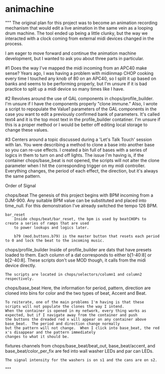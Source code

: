 # animachine
"""
The original plan for this project was to become an animation recording mechanism that would edit a
live animation in the same vein as a looping drum machine.  The tool ended up being a little clunky,
but the way we interacted with a clock coming from external midi devices changed in the process.

I am eager to move forward and continue the animation machine development, but I wanted to ask you
about three parts in particular.

#1 Does the way I've mapped the midi incoming from an APC40 make sense?  Years ago, I was having a 
problem with midiinmap CHOP cooking every time I touched any knob of 80 on an APC40, so I split it up
based on banks and seems to be performing properly, but I'm unsure if it is bad practice to split up a
midi device so many times like I have.

#2 Revolves around the use of GAL components in chops/profile_builder.  I'm unsure if I have the components properly "clone immune."
Also, I wrote a script to repopulate the Value1 parameters of the GAL components in the case you want to edit
a previously confirmed bank of parameters.  It's called text4 and it is the top most text in the profile_builder contatiner.
I'm unsure if this is a proper method or I would be better off editing local storage to change these values.

#3 Centers around a topic discussed during a 'Let's Talk Touch' session with Ian.  You were describing a
method to clone a base into another base so you can re-use effects.  I created a bin full of bases with a
series of logics in them to turn on and off lights.  The issue I'm having is, if the container
chops/base_beat is not opened, the scripts will not alter the clone parameter when I hit the corresponding
trigger on my midi controller.  Everything changes, the period of each effect, the direction, but it's 
always the same pattern.

Order of Signal

chops/beat
	The genesis of this project begins with BPM incoming from a DJM-900.  Any suitable BPM value can be substituted
	and placed into time_null.  For this demonstration I've already switched the tempo 126 BPM.

	bar_reset
		Inside chops/beat/bar_reset, the bpm is used by beatCHOPs to create a series of ramps that are used
		to power lookups and logics later.

		b79 (mod.buttons.b79) is the master button that resets each period to 0 and lock the beat to the incoming music.

chops/profile_builder
	Inside of profile_builder are dats that have presets loaded to them.  Each column of a dat corresponds
	to either b[1-40:8]	or b[2-40:8].  These scripts don't use MOD though, it calls from the midi device directly.  

	The scripts are located in chops/selectors/column1 and column2 respectively.

	 

chops/base_beat
	Here, the information for period, pattern, direction are cloned into bins for color and the two types of beat, 
	Accent and Beat.

	To reiterate, one of the main problems I'm having is that these scripts will not populate the clones the way I intend.
	When the container is opened in my network, every thing works as expected, but if I navigate away from the container and push
	the buttons the dreaded red x will appear on any container above base_beat.  The period and direction change normally
	but the pattern will not change.  When I click into base_beat, the red x's disappear and the pattern immediately 
	changes to what it should be.

fixtures
	channels from chops/base_beat/beat_out, base_beat/accent, and base_beat/color_per_fix are fed into  wall washer LEDs and
	par can LEDs.

	The signal intensity for the washers is on s1 and the cans are on s2.  

"""





